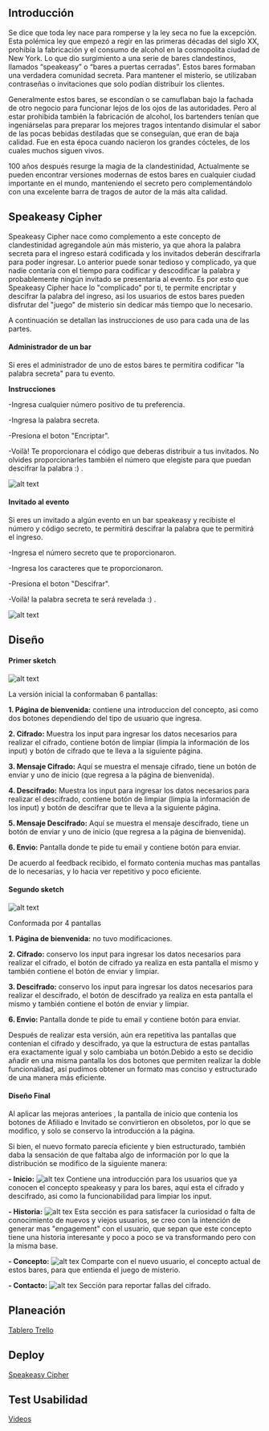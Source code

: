 ## Introducción

Se dice que toda ley nace para romperse y la ley seca no fue la excepción. Esta polémica ley que empezó a regir en las primeras décadas del siglo XX, prohibía la fabricación y el consumo de alcohol en la cosmopolita ciudad de New York. Lo que dio surgimiento a una serie de bares clandestinos, llamados “speakeasy” o “bares a puertas cerradas”. Estos bares formaban una verdadera comunidad secreta. Para mantener el misterio, se utilizaban contraseñas o invitaciones que solo podían distribuir los clientes.

Generalmente estos bares, se escondían o se camuflaban bajo la fachada de otro negocio para funcionar lejos de los ojos de las autoridades. Pero al estar prohibida también la fabricación de alcohol, los bartenders tenían que ingeniárselas para preparar los mejores tragos intentando disimular el sabor de las pocas bebidas destiladas que se conseguían, que eran de baja calidad. Fue en esta época cuando nacieron los grandes cócteles, de los cuales muchos siguen vivos.

100 años después resurge la magia de la clandestinidad, Actualmente se pueden encontrar versiones modernas de estos bares en cualquier ciudad importante en el mundo, manteniendo el secreto pero complementándolo con una excelente barra de tragos de autor de la más alta calidad.

## Speakeasy Cipher

Speakeasy Cipher nace como complemento a este concepto de clandestinidad agregandole aún más misterio, ya que ahora la palabra secreta para el ingreso estará codificada y los invitados deberán descifrarla para poder ingresar. Lo anterior puede sonar tedioso y complicado, ya que nadie contaría con el tiempo para codificar y descodificar la palabra y probablemente ningún invitado se presentaria al evento.
Es por esto que Speakeasy Cipher hace lo "complicado" por ti, te permite encriptar y descifrar la palabra del ingreso, asi los usuarios de estos bares pueden disfrutar del "juego" de misterio sin dedicar más tiempo que lo necesario.

A continuación se detallan las instrucciones de uso para cada una de las partes.

#### Administrador de un bar
Si eres el administrador de uno de estos bares te permitira codificar "la palabra secreta" para tu evento.

**Instrucciones**

-Ingresa cualquier número positivo de tu preferencia.

-Ingresa la palabra secreta.

-Presiona el boton "Encriptar".

-Voilà! Te proporcionara el código que deberas distribuir a tus invitados. No olvides proporcionarles también el número que elegiste para que puedan descifrar la palabra :) .

![alt text](Imagenes-readme/instrucciones-admin.png)


#### Invitado al evento
Si eres un invitado a algún evento en un bar speakeasy y recibiste el número y código secreto, te permitirá descifrar la palabra que te permitirá el ingreso.

-Ingresa el número secreto que te proporcionaron.

-Ingresa los caracteres que te proporcionaron.

-Presiona el boton "Descifrar".

-Voilà! la palabra secreta te será revelada :) .

![alt text](Imagenes-readme/instrucciones-invit.png)

## Diseño

#### Primer sketch
![alt text](Imagenes-readme/Sketch-uno.jpeg)

La versión inicial la conformaban 6 pantallas:

**1. Página de bienvenida:**  contiene una introduccion del concepto, asi como dos botones dependiendo del tipo de usuario que ingresa.

**2. Cifrado:** Muestra los input para ingresar los datos necesarios para realizar el cifrado, contiene botón de limpiar (limpia la información de los input) y botón de cifrado que te lleva a la siguiente página.

**3. Mensaje Cifrado:** Aquí se muestra el mensaje cifrado, tiene un botón de enviar y uno de inicio (que regresa a la página de bienvenida).

**4. Descifrado:** Muestra los input para ingresar los datos necesarios para realizar el descifrado, contiene botón de limpiar (limpia la información de los input) y botón de descifrar que te lleva a la siguiente página.

**5. Mensaje Descifrado:** Aquí se muestra el mensaje descifrado, tiene un botón de enviar y uno de inicio (que regresa a la página de bienvenida).

**6. Envio:** Pantalla donde te pide tu email y contiene botón para enviar.

De acuerdo al feedback recibido, el formato contenia muchas mas pantallas de lo necesarias, y lo hacia ver repetitivo y poco eficiente.

#### Segundo sketch
![alt text](Imagenes-readme/Sketch-dos.jpeg)

Conformada por 4 pantallas

**1. Página de bienvenida:**  no tuvo modificaciones.

**2. Cifrado:** conservo los input para ingresar los datos necesarios para realizar el cifrado, el botón de cifrado ya realiza en esta  pantalla el mismo y  también contiene el botón de enviar y limpiar.

**3. Descifrado:** conservo los input para ingresar los datos necesarios para realizar el descifrado, el botón de descifrado ya realiza en esta  pantalla el mismo y  también contiene el botón de enviar y limpiar.

**6. Envio:** Pantalla donde te pide tu email y contiene botón para enviar.

Después de realizar esta versión, aún era repetitiva las pantallas que contenian el cifrado y descifrado, ya que la estructura de estas pantallas era exactamente igual y solo cambiaba un botón.Debido a esto se decidio añadir en una misma pantalla los dos botones que permiten realizar la doble funcionalidad, así pudimos obtener un formato mas conciso y estructurado de una manera más eficiente.

#### Diseño Final
Al aplicar las mejoras anterioes , la pantalla de inicio que contenia los botones de Afiliado e Invitado se convirtieron en obsoletos, por lo que se modifico, y solo se conservo la introducción a la página.

Si bien, el nuevo formato parecía eficiente y bien estructurado, también daba la sensación de que faltaba algo de información por lo que la distribución se modifico de la siguiente manera:

**- Inicio:**
![alt tex](Imagenes-readme/Inicio.png)
Contiene una introducción para los usuarios que ya conocen el concepto speakeasy y para los bares, aquí esta el cifrado y descifrado, asi como la funcionabilidad para limpiar los input.

**- Historia:**
![alt tex](Imagenes-readme/Historia.png)
Esta sección es para satisfacer la curiosidad o falta de conocimiento de  nuevos y viejos usuarios, se creo con la intención de generar mas "engagement" con el usuario, que sepan que este concepto tiene una historia interesante y poco a poco se va transformando pero con la misma base.

**- Concepto:**
![alt tex](Imagenes-readme/Concepto.png)
Comparte con el nuevo usuario, el concepto actual de estos bares, para que entienda el juego de misterio.

**- Contacto:**
![alt tex](Imagenes-readme/Contacto.png)
Sección para reportar fallas del cifrado.



## Planeación

[Tablero Trello](https://trello.com/invite/b/ZiVBWJ8J/28630b054f2efacdc8bc957bf614d51b/cipher)

## Deploy

[Speakeasy Cipher](https://taphiem.github.io/SCL008-Cipher/src/index.html)

## Test Usabilidad

[Videos](https://useloom.com/share/folder/b04d19473d1b4869bf0b5f1f4e7f4581)